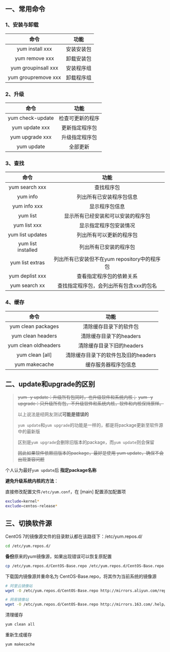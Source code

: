 ## 一、常用命令

### 1、安装与卸载

|        命令         |    功能    |
| :-----------------: | :--------: |
|   yum install xxx   | 安装安装包 |
|   yum remove xxx    | 卸载安装包 |
| yum groupinsall xxx | 安装程序组 |
| yum groupremove xxx | 卸载程序组 |

### 2、升级

|       命令       |       功能       |
| :--------------: | :--------------: |
| yum check-update | 检查可更新的程序 |
|  yum update xxx  |  更新指定程序包  |
| yum upgrade xxx  |  升级指定程序包  |
|    yum update    |     全部更新     |

### 3、查找

|        命令        |                     功能                     |
| :----------------: | :------------------------------------------: |
|   yum search xxx   |                  查找程序包                  |
|      yum info      |           列出所有已安装程序包信息           |
|    yum info xxx    |                显示程序包信息                |
|      yum list      |      显示所有已经安装和可以安装的程序包      |
|    yum list xxx    |            显示指定程序包安装情况            |
|  yum list updates  |           列出所有可以更新的程序包           |
| yum list installed |            列出所有已安装的程序包            |
|  yum list extras   | 列出所有已安装但不在yum repository中的程序包 |
|  yum deplist xxx   |           查看指定程序包的依赖关系           |
|   yum search xx    |   查找指定程序包，会列出所有包含xxx的包名    |

### 4、缓存

|         命令         |                功能                 |
| :------------------: | :---------------------------------: |
|  yum clean packages  |       清除缓存目录下的软件包        |
|  yum clean headers   |       清除缓存目录下的headers       |
| yum clean oldheaders |      清除缓存目录下旧的headers      |
|   yum clean [all]    | 清除缓存目录下的软件包及旧的headers |
|    yum makecache     |        缓存服务器程序包信息         |

## 二、update和upgrade的区别

>   ~~yum -y update：升级所有包同时，也升级软件和系统内核；~~
>   ~~yum -y upgrade：只升级所有包，不升级软件和系统内核，软件和内核保持原样。~~
>
>   以上说法是经网友测试**可能是错误的**
>
>   
>
>   `yum update`和`yum upgrade`的功能是一样的，都是将package更新至软件源中的最新版
>
>   区别是`yum upgrade`会删除旧版本的package，而`yum update`则会保留
>
>   ~~因此如果软件依赖旧版本的package，最好是使用 yum update，确保不会出现兼容问题~~

个人认为最好`yum update`后 **指定package名称**

**避免升级系统内核的方法**：

直接修改配置文件`/etc/yum.conf`，在 [main] 配置添加配置项

```bash
exclude=kernel*
exclude=centos-release*
```

## 三、切换软件源

CentOS 7的镜像源文件的目录默认都在该路径下：/etc/yum.repos.d/

```bash
cd /etc/yum.repos.d/
```

**备份**原来的yum镜像源，如果出现错误可以恢复原配置

```bash
cp /etc/yum.repos.d/CentOS-Base.repo /etc/yum.repos.d/CentOS-Base.repo.bak
```

下载国内镜像源并重命名为 CentOS-Base.repo，将其作为当前系统的镜像源

```bash
# 阿里云镜像站
wget -O /etc/yum.repos.d/CentOS-Base.repo http://mirrors.aliyun.com/repo/Centos-7.repo

# 网易镜像站
wget -O /etc/yum.repos.d/CentOS-Base.repo http://mirrors.163.com/.help/CentOS7-Base-163.repo
```

清理缓存

```bash
yum clean all
```

重新生成缓存

```bash
yum makecache
```

